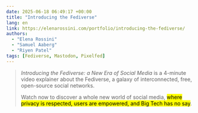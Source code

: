 ```yaml
---
date: 2025-06-18 06:49:17 +00:00
title: "Introducing the Fediverse"
lang: en
link: https://elenarossini.com/portfolio/introducing-the-fediverse/
authors:
  - "Elena Rossini"
  - "Samuel Aaberg"
  - "Riyen Patel"
tags: [Fediverse, Mastodon, Pixelfed]
---
```


> *Introducing the Fediverse: a New Era of Social Media* is a 4-minute video explainer about the Fediverse, a galaxy of interconnected, free, open-source social networks.
> 
> Watch now to discover a whole new world of social media, <mark>where privacy is respected, users are empowered, and Big Tech has no say</mark>.
